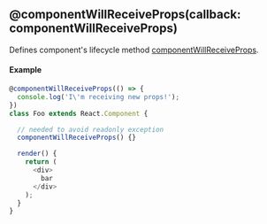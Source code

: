 ## @componentWillReceiveProps(callback: componentWillReceiveProps)

Defines component's lifecycle method [componentWillReceiveProps](https://facebook.github.io/react/docs/component-specs.html#updating-componentwillreceiveprops).

#### Example

```js
@componentWillReceiveProps(() => {
  console.log('I\'m receiving new props!');
})
class Foo extends React.Component {

  // needed to avoid readonly exception
  componentWillReceiveProps() {}

  render() {
    return (
      <div>
        bar
      </div>
    );
  }
}
```
